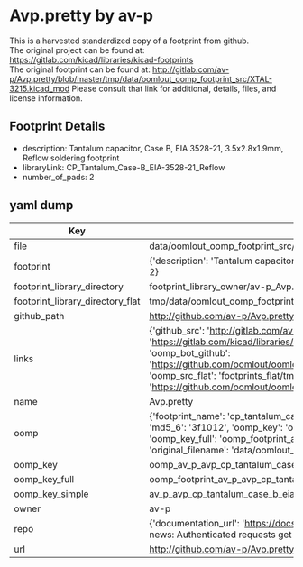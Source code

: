 # Avp.pretty by av-p  
This is a harvested standardized copy of a footprint from github.  
The original project can be found at:  
https://gitlab.com/kicad/libraries/kicad-footprints  
The original footprint can be found at:
http://gitlab.com/av-p/Avp.pretty/blob/master/tmp/data/oomlout_oomp_footprint_src/XTAL-3215.kicad_mod
Please consult that link for additional, details, files, and license information.  
## Footprint Details
* description: Tantalum capacitor, Case B, EIA 3528-21, 3.5x2.8x1.9mm, Reflow soldering footprint  
* libraryLink: CP_Tantalum_Case-B_EIA-3528-21_Reflow  
* number_of_pads: 2  
## yaml dump  
| Key | Value |  
| --- | --- |  
| file | data/oomlout_oomp_footprint_src/Avp.pretty/CP_Tantalum_Case-B_EIA-3528-21_Reflow.kicad_mod |  
| footprint | {'description': 'Tantalum capacitor, Case B, EIA 3528-21, 3.5x2.8x1.9mm, Reflow soldering footprint', 'libraryLink': 'CP_Tantalum_Case-B_EIA-3528-21_Reflow', 'number_of_pads': 2} |  
| footprint_library_directory | footprint_library_owner/av-p_Avp.pretty |  
| footprint_library_directory_flat | tmp/data/oomlout_oomp_footprint_src/footprints_flat/av_p_avp_cp_tantalum_case_b_eia_3528_21_reflow/working |  
| github_path | http://github.com/av-p/Avp.pretty/blob/master/tmp/data/oomlout_oomp_footprint_src/CP_Tantalum_Case-B_EIA-3528-21_Reflow.kicad_mod |  
| links | {'github_src': 'http://gitlab.com/av-p/Avp.pretty/blob/master/tmp/data/oomlout_oomp_footprint_src/XTAL-3215.kicad_mod', 'github_src_repo': 'https://gitlab.com/kicad/libraries/kicad-footprints', 'oomp_bot': 'tmp/data/oomlout_oomp_footprint_src/footprints/av_p_avp_cp_tantalum_case_b_eia_3528_21_reflow/working', 'oomp_bot_github': 'https://github.com/oomlout/oomlout_oomp_footprint_bot/tree/main/tmp/data/oomlout_oomp_footprint_src/footprints/av_p_avp_cp_tantalum_case_b_eia_3528_21_reflow/working', 'oomp_src_flat': 'footprints_flat/tmp/data/oomlout_oomp_footprint_src/footprints_flat/av_p_avp_cp_tantalum_case_b_eia_3528_21_reflow/working', 'oomp_src_flat_github': 'https://github.com/oomlout/oomlout_oomp_footprint_src/tree/main/tmp/data/oomlout_oomp_footprint_src/footprints_flat/av_p_avp_cp_tantalum_case_b_eia_3528_21_reflow/working'} |  
| name | Avp.pretty |  
| oomp | {'footprint_name': 'cp_tantalum_case_b_eia_3528_21_reflow', 'library_name': 'avp', 'md5': '3f1012ecb27e817315b028ce19af8ac9', 'md5_10': '3f1012ecb2', 'md5_5': '3f101', 'md5_6': '3f1012', 'oomp_key': 'oomp_av_p_avp_cp_tantalum_case_b_eia_3528_21_reflow', 'oomp_key_extra': 'oomp_footprint_av_p_avp_cp_tantalum_case_b_eia_3528_21_reflow', 'oomp_key_full': 'oomp_footprint_av_p_avp_cp_tantalum_case_b_eia_3528_21_reflow_3f1012', 'oomp_key_simple': 'av_p_avp_cp_tantalum_case_b_eia_3528_21_reflow', 'original_filename': 'data/oomlout_oomp_footprint_src/Avp.pretty/CP_Tantalum_Case-B_EIA-3528-21_Reflow.kicad_mod', 'owner_name': 'av_p'} |  
| oomp_key | oomp_av_p_avp_cp_tantalum_case_b_eia_3528_21_reflow |  
| oomp_key_full | oomp_footprint_av_p_avp_cp_tantalum_case_b_eia_3528_21_reflow |  
| oomp_key_simple | av_p_avp_cp_tantalum_case_b_eia_3528_21_reflow |  
| owner | av-p |  
| repo | {'documentation_url': 'https://docs.github.com/rest/overview/resources-in-the-rest-api#rate-limiting', 'message': "API rate limit exceeded for 84.66.142.224. (But here's the good news: Authenticated requests get a higher rate limit. Check out the documentation for more details.)"} |  
| url | http://github.com/av-p/Avp.pretty |  

